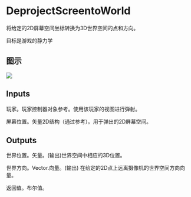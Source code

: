 # DeprojectScreentoWorld

将给定的2D屏幕空间坐标转换为3D世界空间的点和方向。

目标是游戏的静力学

## 图示

![]($-20221218-18130513.png)

## Inputs

玩家。玩家控制器对象参考。使用该玩家的视图进行弹射。

屏幕位置。矢量2D结构（通过参考）。用于弹出的2D屏幕空间。 

## Outputs

世界位置。矢量。(输出)世界空间中相应的3D位置。

世界方向。Vector.向量。(输出) 在给定的2D点上远离摄像机的世界空间方向向量。

返回值。布尔值。
